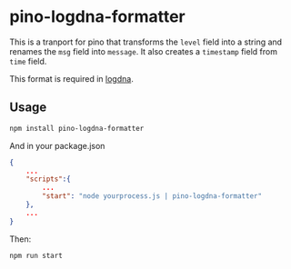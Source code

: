 # pino-logdna-formatter

This is a tranport for pino that transforms the `level` field into a string and renames the
`msg` field into `message`. It also creates a `timestamp` field from `time` field.

This format is required in [logdna](https://logdna.com).

## Usage

```sh
npm install pino-logdna-formatter
```

And in your package.json 

```json
{
    ...
    "scripts":{
        ...
        "start": "node yourprocess.js | pino-logdna-formatter"
    },
    ...
}
```

Then:

```sh
npm run start
```
